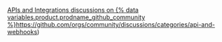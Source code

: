 [APIs and Integrations discussions on {% data variables.product.prodname_github_community %}](https://github.com/orgs/community/discussions/categories/api-and-webhooks)https://github.com/orgs/community/discussions/categories/api-and-webhooks)
